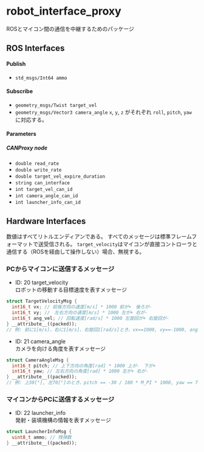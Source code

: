 # robot_interface_proxy
ROSとマイコン間の通信を中継するためのパッケージ

## ROS Interfaces
#### Publish
- `std_msgs/Int64 ammo`

#### Subscribe
- `geometry_msgs/Twist target_vel`
- `geometry_msgs/Vector3 camera_angle`
`x`, `y`, `z` がそれぞれ `roll`, `pitch`, `yaw` に対応する。


#### Parameters
##### CANProxy node
- `double read_rate`
- `double write_rate`
- `double target_vel_expire_duration`
- `string can_interface`
- `int target_vel_can_id`
- `int camera_angle_can_id`
- `int launcher_info_can_id`


## Hardware Interfaces

数値はすべてリトルエンディアンである。
すべてのメッセージは標準フレームフォーマットで送受信される。
`target_velocity`はマイコンが直接コントローラと通信する（ROSを経由して操作しない）場合、無視する。

### PCからマイコンに送信するメッセージ
* ID: 20 target_velocity  
ロボットの移動する目標速度を表すメッセージ  
```c++
struct TargetVelocityMsg {
  int16_t vx; // 前後方向の速度[m/s] * 1000 前が+　後ろが-
  int16_t vy; //　左右方向の速度[m/s] * 1000 左が+ 右が-
  int16_t ang_vel; // 回転速度[rad/s] * 1000 左旋回が+ 右旋回が-
} __attribute__((packed));
// 例: 前に1[m/s]、右に1[m/s]、右旋回1[rad/s]とき、vx==1000, vy==-1000, ang_vel==-1000
```

* ID: 21 camera_angle  
カメラを向ける角度を表すメッセージ
```c++
struct CameraAngleMsg {
  int16_t pitch; // 上下方向の角度[rad] * 1000 上が-　下が+
  int16_t yaw; // 左右方向の角度[rad] * 1000 左が+ 右が-
} __attribute__((packed));
// 例: 上30[°], 左70[°]のとき、pitch == -30 / 180 * M_PI * 1000, yaw == 70 / 180 * M_PI * 1000
```

### マイコンからPCに送信するメッセージ
* ID: 22 launcher_info  
発射・装填機構の情報を表すメッセージ
```c++
struct LauncherInfoMsg {
  uint8_t ammo; // 残弾数
} __attribute__((packed));
```

